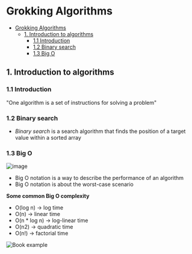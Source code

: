 # Grokking Algorithms

- [Grokking Algorithms](#grokking-algorithms)
  - [1. Introduction to algorithms](#1-introduction-to-algorithms)
    - [1.1 Introduction](#11-introduction)
    - [1.2 Binary search](#12-binary-search)
    - [1.3 Big O](#13-big-o)

## 1. Introduction to algorithms

### 1.1 Introduction

"One algorithm is a set of instructions for solving a problem"

### 1.2 Binary search

- _Binary search_ is a search algorithm that finds the position of a target value within a sorted array

### 1.3 Big O

![image](https://user-images.githubusercontent.com/20569339/227744956-b25be25a-c3f2-4dbe-a520-682bb3bcc603.png)

- Big O notation is a way to describe the performance of an algorithm
- Big O notation is about the worst-case scenario

**Some common Big O complexity**

- O(log n) -> log time
- O(n) -> linear time
- O(n \* log n) -> log-linear time
- O(n2) -> quadratic time
- O(n!) -> factorial time

![Book example](https://user-images.githubusercontent.com/20569339/227744866-0a755ea8-eb2f-47b8-a2ae-1cb72c272cad.png)
